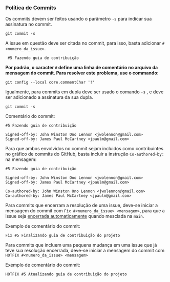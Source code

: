 ### Política de Commits

Os commits devem ser feitos usando o parâmetro `-s` para indicar sua assinatura no commit.

```
git commit -s
```

A issue em questão deve ser citada no commit, para isso, basta adicionar `#<numero_da_issue>`.

```
 #5 Fazendo guia de contribuição
```

**Por padrão, o caracter `#` define uma linha de comentário no arquivo da mensagem do commit. Para resolver este problema, use o commando:**

```
git config --local core.commentChar '!'
```

Igualmente, para commits em dupla deve ser usado o comando `-s` , e deve ser adicionado a assinatura da sua dupla.

```
git commit -s
```

Comentário do commit:

```
#5 Fazendo guia de contribuição

Signed-off-by: John Winston Ono Lennon <jwolennon@gmail.com>
Signed-off-by: James Paul McCartney <jpaulm@gmail.com>
```

Para que ambos envolvidos no commit sejam incluidos como contribuintes no gráfico de commits do GitHub, basta incluir a instrução `Co-authored-by:` na mensagem:

```
#5 Fazendo guia de contribuição

Signed-off-by: John Winston Ono Lennon <jwolennon@gmail.com>
Signed-off-by: James Paul McCartney <jpaulm@gmail.com>

Co-authored-by: John Winston Ono Lennon <jwolennon@gmail.com>
Co-authored-by: James Paul McCartney <jpaulm@gmail.com>

```

Para commits que encerram a resolução de uma issue, deve-se iniciar a mensagem do commit com `Fix #<numero_da_issue> <mensagem>`, para que a issue seja [encerrada automaticamente](https://help.github.com/articles/closing-issues-using-keywords/) quando mesclada na `main`.

Exemplo de comentário do commit:

```
Fix #5 Finalizando guia de contribuição do projeto
```

Para commits que incluem uma pequena mudança em uma issue que já teve sua resolução encerrada, deve-se iniciar a mensagem do commit com `HOTFIX #<numero_da_issue> <mensagem>`

Exemplo de comentário do commit:

```
HOTFIX #5 Atualizando guia de contribuição do projeto
```
